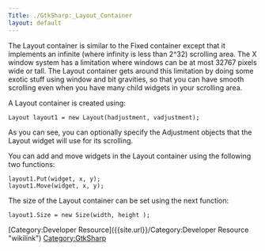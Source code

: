 ```yaml
---
Title: ./GtkSharp:_Layout_Container
layout: default
---
```


The Layout container is similar to the Fixed container except that it
implements an infinite (where infinity is less than 2\^32) scrolling
area. The X window system has a limitation where windows can be at most
32767 pixels wide or tall. The Layout container gets around this
limitation by doing some exotic stuff using window and bit gravities, so
that you can have smooth scrolling even when you have many child widgets
in your scrolling area.

A Layout container is created using:

    Layout layout1 = new Layout(hadjustment, vadjustment);

As you can see, you can optionally specify the Adjustment objects that
the Layout widget will use for its scrolling.

You can add and move widgets in the Layout container using the following
two functions:

    layout1.Put(widget, x, y);
    layout1.Move(widget, x, y);

The size of the Layout container can be set using the next function:

    layout1.Size = new Size(width, height );

[Category:Developer Resource]({{site.url}}/Category:Developer Resource "wikilink")
<Category:GtkSharp>
